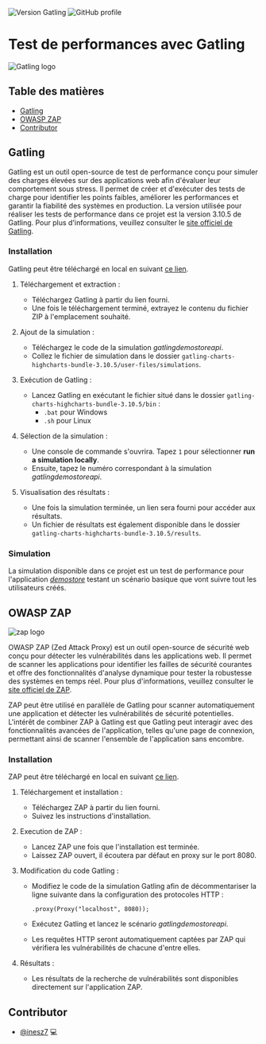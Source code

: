![Version Gatling](https://img.shields.io/badge/Gatling-v3.10.5-orange?style=plastic&logo=gatling) 
![GitHub profile](https://img.shields.io/badge/inesz7-yellow?logo=github)

# Test de performances avec Gatling

![Gatling logo](https://cdn.worldvectorlogo.com/logos/gatling.svg)

## Table des matières

* [Gatling](#Gatling)
* [OWASP ZAP](#OWASP-ZAP)
* [Contributor](#Contributor)

## Gatling

Gatling est un outil open-source de test de performance conçu pour simuler des charges élevées sur des applications web afin d'évaluer leur comportement sous stress. Il permet de créer et d'exécuter des tests de charge pour identifier les points faibles, améliorer les performances et garantir la fiabilité des systèmes en production. La version utilisée pour réaliser les tests de performance dans ce projet est la version 3.10.5 de Gatling. Pour plus d'informations, veuillez consulter le [site officiel de Gatling](https://gatling.io/).

### Installation

Gatling peut être téléchargé en local en suivant [ce lien](https://docs.gatling.io/reference/install/oss/).

1. Téléchargement et extraction :
   - Téléchargez Gatling à partir du lien fourni.
   - Une fois le téléchargement terminé, extrayez le contenu du fichier ZIP à l'emplacement souhaité.

2. Ajout de la simulation :
   - Téléchargez le code de la simulation *gatlingdemostoreapi*.
   - Collez le fichier de simulation dans le dossier `gatling-charts-highcharts-bundle-3.10.5/user-files/simulations`.

3. Exécution de Gatling :
   - Lancez Gatling en exécutant le fichier situé dans le dossier `gatling-charts-highcharts-bundle-3.10.5/bin` :
     - `.bat` pour Windows
     - `.sh` pour Linux

4. Sélection de la simulation :
   - Une console de commande s'ouvrira. Tapez `1` pour sélectionner **run a simulation locally**.
   - Ensuite, tapez le numéro correspondant à la simulation *gatlingdemostoreapi*.

5. Visualisation des résultats :
   - Une fois la simulation terminée, un lien sera fourni pour accéder aux résultats.
   - Un fichier de résultats est également disponible dans le dossier `gatling-charts-highcharts-bundle-3.10.5/results`.

### Simulation

La simulation disponible dans ce projet est un test de performance pour l'application *[demostore](https://demostore.gatling.io/)* testant un scénario basique que vont suivre tout les utilisateurs créés.

## OWASP ZAP

![zap logo]([https://www.google.com/url?sa=i&url=https%3A%2F%2Fwww.cleanpng.com%2Fpng-owasp-zap-vulnerability-penetration-test-proxy-ser-1728122%2F&psig=AOvVaw3JFBNIGs3z1LWRg0weUK69&ust=1717770132399000&source=images&cd=vfe&opi=89978449&ved=0CBUQjRxqFwoTCMj-oMeWx4YDFQAAAAAdAAAAABAJ](https://www.zaproxy.org/docs/api/images/logo.png))

OWASP ZAP (Zed Attack Proxy) est un outil open-source de sécurité web conçu pour détecter les vulnérabilités dans les applications web. Il permet de scanner les applications pour identifier les failles de sécurité courantes et offre des fonctionnalités d'analyse dynamique pour tester la robustesse des systèmes en temps réel. Pour plus d'informations, veuillez consulter le [site officiel de ZAP](https://www.zaproxy.org/).

ZAP peut être utilisé en parallèle de Gatling pour scanner automatiquement une application et détecter les vulnérabilités de sécurité potentielles. L'intérêt de combiner ZAP à Gatling est que Gatling peut interagir avec des fonctionnalités avancées de l'application, telles qu'une page de connexion, permettant ainsi de scanner l'ensemble de l'application sans encombre.

### Installation

ZAP peut être téléchargé en local en suivant [ce lien](https://www.zaproxy.org/download/).

1. Téléchargement et installation :
   - Téléchargez ZAP à partir du lien fourni.
   - Suivez les instructions d'installation.

2. Execution de ZAP :
   - Lancez ZAP une fois que l'installation est terminée.
   - Laissez ZAP ouvert, il écoutera par défaut en proxy sur le port 8080.

3. Modification du code Gatling :
   - Modifiez le code de la simulation Gatling afin de décommentariser la ligne suivante dans la configuration des protocoles HTTP :
     
     ```
     .proxy(Proxy("localhost", 8080));
     ```
   - Exécutez Gatling et lancez le scénario *gatlingdemostoreapi*.
   - Les requêtes HTTP seront automatiquement captées par ZAP qui vérifiera les vulnérabilités de chacune d'entre elles.

4. Résultats :
   - Les résultats de la recherche de vulnérabilités sont disponibles directement sur l'application ZAP.

## Contributor

* [@inesz7](https://github.com/inesz7) 💻
